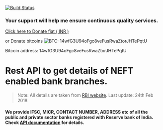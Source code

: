 [![Build Status](https://travis-ci.org/mangrep/ifsc-rest-api.svg?branch=master)](https://travis-ci.org/mangrep/ifsc-rest-api)

### Your support will help me ensure continuous quality services.

 <a href="http://qwt.me/pay-5697" target="_blank"> Click here to Donate fiat ( INR )</a> 
 
or Donate bitcoins
 ![BTC:  14wfG3U94oFgc8veFusRwaZtorJHTePqtU](https://image.ibb.co/eMjkyH/14wf_G3_U94o_Fgc8ve_Fus_Rwa_Ztor_JHTe_Pqt_U.png)
 
 Bitcoin address:  14wfG3U94oFgc8veFusRwaZtorJHTePqtU

# Rest API to get details of NEFT enabled bank branches.

> Note: All details are taken from  [RBI website](https://www.rbi.org.in/Scripts/bs_viewcontent.aspx?Id=2009). Last update: 24th Feb 2018

#### We provide IFSC, MICR, CONTACT NUMBER, ADDRESS etc of all the public and private sector banks registered with Reserve bank of India. Check <a href="http://docs.techm.co.in" target="_blank">API documentation</a> for details. 
